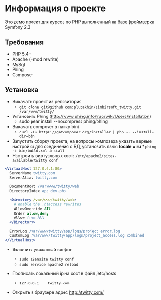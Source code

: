 # Информация о проекте

Это демо проект для курсов по PHP выполненный на базе фреймверка Symfony 2.3

## Требования

  * PHP 5.4+
  * Apache (+mod rewrite)
  * MySql
  * Phing
  * Composer

## Установка

  * Выкачать проект из репозитория
    * `git clone git@github.com:plutakhin/simbirsoft_twitty.git /var/www/twitty/`
  * Установить Phing (http://www.phing.info/trac/wiki/Users/Installation)
    * sudo pear install --nocompress phing/phing
  * Выкачать composer в папку bin/
    * `curl -sS https://getcomposer.org/installer | php -- --install-dir=bin`
  *   Запустить сборку проекта, на вопросы композера указать верные настройки для соединения с БД, установить язык: **locale = ru**
    * `phing -f bin/build.xml install`
  * Настроить виртуальных хост: `/etc/apache2/sites-available/twitty.conf`
```apache
<VirtualHost 127.0.0.1:80>
  ServerName twitty.com
  ServerAlias twitty.com

  DocumentRoot /var/www/twitty/web
  DirectoryIndex app_dev.php

  <Directory /var/www/twitty/web>
    # enable the .htaccess rewrites
    AllowOverride All
    Order allow,deny
    Allow from All
  </Directory>

  ErrorLog /var/www/twitty/app/logs/project_error.log
  CustomLog /var/www/twitty/app/logs/project_access.log combined
</VirtualHost>
```
  * Включить указанный конфиг
    * `sudo a2ensite twitty.conf`
    * `sudo service apache2 reload`

  * Прописать локальный ip на хост в файл /etc/hosts
    * `127.0.0.1	twitty.com`

  * Открыть в браузере адрес http://twitty.com/

